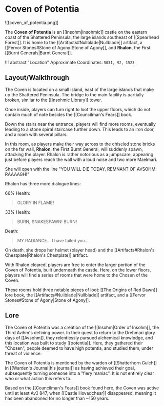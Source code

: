 # Coven of Potentia

![[coven_of_potentia.png]]

The **Coven of Potentia** is an [[Insohm|Insohmic]] castle on the eastern coast of the Shattered Peninsula, the large islands southeast of [[Spearhead Forest]]. It is home to the [[Artifacts#Nullblade|Nullblade]] artifact, a [[Fervor Stones#Stone of Agony|Stone of Agony]], and **Rhalon**, the First [[Burnt Generals|Burnt General]].

!!! abstract "Location"
    Approximate Coordinates: `5031, 92, 1523`

## Layout/Walkthrough

The Coven is located on a small island, east of the large islands that make up the Shattered Peninsula. The bridge to the main facility is partially broken, similar to the [[Insohmic Library]] tower.

Once inside, players can turn right to loot the upper floors, which do not contain much of note besides the [[Councilman's Fears]] book.

Down the stairs near the entrance, players will find more rooms, eventually leading to a stone spiral staircase further down. This leads to an iron door, and a room with several pillars.

In this room, as players make their way across to the chiseled stone bricks on the far wall, **Rhalon**, the First Burnt General, will suddenly spawn, attacking the player. Rhalon is rather notorious as a jumpscare, appearing just before players reach the wall with a loud noise and two more Maelmari.

She will open with the line "YOU WILL DIE TODAY, REMNANT OF AVSOHM! RAAAAGH!"

Rhalon has three more dialogue lines:

66% Health: <br>
> GLORY IN FLAME!

33% Health: <br>
> BURN, SNAKESPAWN! BURN!

Death: <br>
> MY RADIANCE... I have failed you...

On death, she drops her helmet (player head) and the [[Artifacts#Rhalon's Chestplate|Rhalon's Chestplate]] artifact.

With Rhalon cleared, players are free to enter the larger portion of the Coven of Potentia, built underneath the castle. Here, on the lower floors, players will find a series of rooms that were home to the Chosen of the Coven.

These rooms hold three notable pieces of loot: [[The Origins of Red Dawn]] lore book, the [[Artifacts#Nullblade|Nullblade]] artifact, and a [[Fervor Stones#Stone of Agony|Stone of Agony]].

## Lore

The Coven of Potentia was a creation of the [[Insohm|Order of Insohm]], the Third Avihm's defining power. In their quest to return to the Drehmari glory days of [[Avsohm]], they relentlessly pursued alchemical knowledge, and this location was built to study [[potentia]]. Here, they gathered their "Chosen", people deemed to have high potentia, and studied them, under threat of violence.

The Coven of Potentia is mentioned by the warden of [[Shatterhorn Gulch]] in [[Warden's Journal|his journal]] as having achieved their goal, subsequently turning someone into a "fiery maniac". It is not entirely clear who or what action this refers to.

Based on the [[Councilman's Fears]] book found here, the Coven was active until at least Av3 847, when [[Castle Hovadchear]] disappeared, meaning it has been abandoned for no longer than ~150 years.
